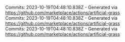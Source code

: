 Commits: 2023-10-19T04:48:10.838Z - Generated via https://github.com/marketplace/actions/artificial-grass
<br>
Commits: 2023-10-19T04:48:10.838Z - Generated via https://github.com/marketplace/actions/artificial-grass
<br>
Commits: 2023-10-19T04:48:10.838Z - Generated via https://github.com/marketplace/actions/artificial-grass
<br>
